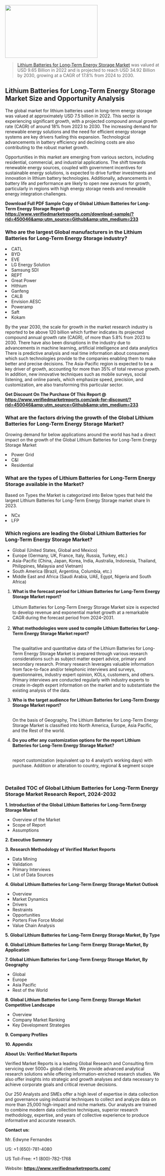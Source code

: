 <img src="https://ffe5etoiles.com/wp-content/uploads/2024/12/MST1-300x171.png" alt="" width="300" height="171" class="alignnone size-medium wp-image-20088" /><blockquote><p><p><a href="https://www.verifiedmarketreports.com/download-sample/?rid=450046&utm_source=Github&utm_medium=233" target="_blank">Lithium Batteries for Long-Term Energy Storage Market</a> was valued at USD 9.65 Billion in 2022 and is projected to reach USD 34.92 Billion by 2030, growing at a CAGR of 17.8% from 2024 to 2030.</p></blockquote><p><h2>Lithium Batteries for Long-Term Energy Storage Market Size and Opportunity Analysis</h2> <p>The global market for lithium batteries used in long-term energy storage was valued at approximately USD 7.5 billion in 2022. This sector is experiencing significant growth, with a projected compound annual growth rate (CAGR) of around 18% from 2023 to 2030. The increasing demand for renewable energy solutions and the need for efficient energy storage systems are key drivers fueling this expansion. Technological advancements in battery efficiency and declining costs are also contributing to the robust market growth.</p> <p>Opportunities in this market are emerging from various sectors, including residential, commercial, and industrial applications. The shift towards renewable energy sources, coupled with government incentives for sustainable energy solutions, is expected to drive further investments and innovation in lithium battery technologies. Additionally, advancements in battery life and performance are likely to open new avenues for growth, particularly in regions with high energy storage needs and renewable energy integration challenges.</p> </p><p class=""><strong>Download Full PDF Sample Copy of Global Lithium Batteries for Long-Term Energy Storage Report @ <a href="https://www.verifiedmarketreports.com/download-sample/?rid=450046&amp;utm_source=Github&amp;utm_medium=233" target="_blank">https://www.verifiedmarketreports.com/download-sample/?rid=450046&amp;utm_source=Github&amp;utm_medium=233</a></strong></p><h3 id="" class="">Who are the largest Global manufacturers in the Lithium Batteries for Long-Term Energy Storage industry?</h3><p><li>CATL</li><li> BYD</li><li> EVE</li><li> LG Energy Solution</li><li> Samsung SDI</li><li> REPT</li><li> Great Power</li><li> Hithium</li><li> Ganfeng</li><li> CALB</li><li> Envision AESC</li><li> Poweramp</li><li> Saft</li><li> Kokam</li></p><div class=""><div class="" dir="" data-message-author-role="" data-message-id="" data-message-model-slug=""><div class=""><div class=""><div class=""><div class="" dir="" data-message-author-role="" data-message-id="" data-message-model-slug=""><div class=""><div class=""><p>By the year 2030, the scale for growth in the market research industry is reported to be above 120 billion which further indicates its projected compound annual growth rate (CAGR), of more than 5.8% from 2023 to 2030. There have also been disruptions in the industry due to advancements in machine learning, artificial intelligence and data analytics There is predictive analysis and real time information about consumers which such technologies provide to the companies enabling them to make better and precise decisions. The Asia-Pacific region is expected to be a key driver of growth, accounting for more than 35% of total revenue growth. In addition, new innovative techniques such as mobile surveys, social listening, and online panels, which emphasize speed, precision, and customization, are also transforming this particular sector.</p><p><strong>Get Discount On The Purchase Of This Report @&nbsp; <a href="https://www.verifiedmarketreports.com/ask-for-discount/?rid=450046&amp;utm_source=Github&amp;utm_medium=233" target="_blank">https://www.verifiedmarketreports.com/ask-for-discount/?rid=450046&amp;utm_source=Github&amp;utm_medium=233</a></strong></p></div></div></div></div></div></div></div></div><h3 id="" class="">What are the factors driving the growth of the Global Lithium Batteries for Long-Term Energy Storage Market?</h3><p id="" class="">Growing demand for below applications around the world has had a direct impact on the growth of the Global Lithium Batteries for Long-Term Energy Storage Market</p><p id="" class=""><li>Power Grid</li><li> C&I</li><li> Residential</li></p><h3 id="" class="">What are the types of Lithium Batteries for Long-Term Energy Storage available in the Market?</h3><p id="" class="">Based on Types the Market is categorized into Below types that held the largest Lithium Batteries for Long-Term Energy Storage market share In 2023.</p><p id="" class=""><li>NCx</li><li> LFP</li></p><h3 id="" class="">Which regions are leading the Global Lithium Batteries for Long-Term Energy Storage Market?</h3><ul><li>Global (United States, Global and Mexico)</li><li>Europe (Germany, UK, France, Italy, Russia, Turkey, etc.)</li><li>Asia-Pacific (China, Japan, Korea, India, Australia, Indonesia, Thailand, Philippines, Malaysia and Vietnam)</li><li>South America (Brazil, Argentina, Columbia, etc.)</li><li>Middle East and Africa (Saudi Arabia, UAE, Egypt, Nigeria and South Africa)</li></ul><p><ol><li><strong>What is the forecast period for Lithium Batteries for Long-Term Energy Storage Market report?<br /></strong><br /><span data-sheets-root="1" data-sheets-value="{&quot;1&quot;:2,&quot;2&quot;:&quot;XXXX size is expected to develop revenue and exponential market growth at a remarkable CAGR during the forecast period from 2024&ndash;2030.&quot;}" data-sheets-userformat="{&quot;2&quot;:12674,&quot;4&quot;:{&quot;1&quot;:2,&quot;2&quot;:16776960},&quot;10&quot;:2,&quot;11&quot;:0,&quot;15&quot;:&quot;Arial&quot;,&quot;16&quot;:12}">Lithium Batteries for Long-Term Energy Storage Market size is expected to develop revenue and exponential market growth at a remarkable CAGR during the forecast period from 2024&ndash;2031.</span><br /><br /></li><li><strong>What methodologies were used to compile Lithium Batteries for Long-Term Energy Storage Market report?<br /><br /></strong><p>The qualitative and quantitative data of the&nbsp;Lithium Batteries for Long-Term Energy Storage Market is prepared through various research considerations such as subject matter expert advice, primary and secondary research. Primary research leverages valuable information from face-to-face and/or telephonic interviews and surveys, questionnaires, industry expert opinion, KOLs, customers, and others. Primary interviews are conducted regularly with industry experts to create in-depth expert information on the market and to substantiate the existing analysis of the data.&nbsp;</p></li><li><strong>Who is the target audience for Lithium Batteries for Long-Term Energy Storage Market report?<br /><br /></strong><p>On the basis of Geography, The&nbsp;Lithium Batteries for Long-Term Energy Storage Market is classified into North America, Europe, Asia Pacific, and the Rest of the world.</p></li><li><strong>Do you offer any customization options for the report Lithium Batteries for Long-Term Energy Storage Market?<br /><br /></strong><p>report customization (equivalent up to 4 analyst&rsquo;s working days) with purchase. Addition or alteration to country, regional &amp; segment scope</p><p>&nbsp;</p></li></ol></p><h3 id="" class="">Detailed TOC of Global Lithium Batteries for Long-Term Energy Storage Market Research Report, 2024-2032</h3><p id="" class=""><strong>1. Introduction of the Global Lithium Batteries for Long-Term Energy Storage Market</strong></p><ul><li>Overview of the Market</li><li>Scope of Report</li><li>Assumptions</li></ul><p id="" class=""><strong>2. Executive Summary</strong></p><p id="" class=""><strong>3. Research Methodology of&nbsp;Verified Market Reports</strong></p><ul><li>Data Mining</li><li>Validation</li><li>Primary Interviews</li><li>List of Data Sources</li></ul><p id="" class=""><strong>4. Global Lithium Batteries for Long-Term Energy Storage Market Outlook</strong></p><ul><li>Overview</li><li>Market Dynamics</li><li>Drivers</li><li>Restraints</li><li>Opportunities</li><li>Porters Five Force Model</li><li>Value Chain Analysis</li></ul><p id="" class=""><strong>5. Global Lithium Batteries for Long-Term Energy Storage Market, By&nbsp;Type</strong></p><p id="" class=""><strong>6. Global Lithium Batteries for Long-Term Energy Storage Market, By Application</strong></p><p id="" class=""><strong>7. Global Lithium Batteries for Long-Term Energy Storage Market, By Geography</strong></p><ul><li>Global</li><li>Europe</li><li>Asia Pacific</li><li>Rest of the World</li></ul><p id="" class=""><strong>8. Global Lithium Batteries for Long-Term Energy Storage Market Competitive Landscape</strong></p><ul><li>Overview</li><li>Company Market Ranking</li><li>Key Development Strategies</li></ul><p id="" class=""><strong>9. Company Profiles</strong></p><p id="" class=""><strong>10. Appendix</strong></p><p id="" class=""><strong>About Us: Verified Market Reports</strong></p><p id="" class="">Verified Market Reports is a leading Global Research and Consulting firm servicing over 5000+ global clients. We provide advanced analytical research solutions while offering information-enriched research studies. We also offer insights into strategic and growth analyses and data necessary to achieve corporate goals and critical revenue decisions.</p><p id="" class="">Our 250 Analysts and SMEs offer a high level of expertise in data collection and governance using industrial techniques to collect and analyze data on more than 25,000 high-impact and niche markets. Our analysts are trained to combine modern data collection techniques, superior research methodology, expertise, and years of collective experience to produce informative and accurate research.</p><p id="" class=""><strong>Contact us:</strong></p><p id="" class="">Mr. Edwyne Fernandes</p><p id="" class="">US: +1 (650)-781-4080</p><p id="" class="">US Toll-Free: +1 (800)-782-1768</p><p id="" class="">Website: <a target="" data-test-app-aware-link=""><strong>https://www.verifiedmarketreports.com/</strong></a></p>
